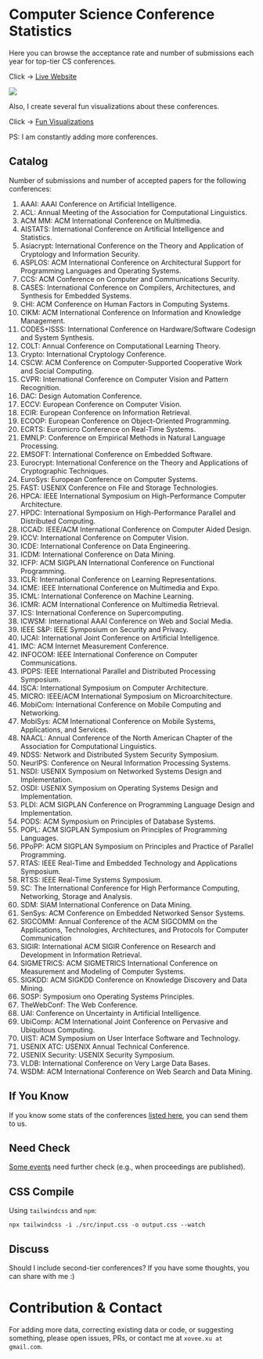 # Computer Science Conference Statistics

Here you can browse the acceptance rate and number of submissions each year for top-tier CS conferences.

Click -> [Live Website](https://csconfstats.xoveexu.com/)

![](./img/csconfstats-intro.png)

Also, I create several fun visualizations about these conferences. 

Click -> [Fun Visualizations](https://csconfstats.xoveexu.com/fun-fact.html)

PS: I am constantly adding more conferences. 

## Catalog

Number of submissions and number of accepted papers for the following conferences:

1. AAAI: AAAI Conference on Artificial Intelligence.
1. ACL: Annual Meeting of the Association for Computational Linguistics.
1. ACM MM: ACM International Conference on Multimedia.
1. AISTATS: International Conference on Artificial Intelligence and Statistics. 
1. Asiacrypt: International Conference on the Theory and Application of Cryptology and Information Security.
1. ASPLOS: ACM International Conference on Architectural Support for Programming Languages and Operating Systems. 
1. CCS: ACM Conference on Computer and Communications Security.
1. CASES: International Conference on Compilers, Architectures, and Synthesis for Embedded Systems.
1. CHI: ACM Conference on Human Factors in Computing Systems.
1. CIKM: ACM International Conference on Information and Knowledge Management.
1. CODES+ISSS: International Conference on Hardware/Software Codesign and System Synthesis.
1. COLT: Annual Conference on Computational Learning Theory.
1. Crypto: International Cryptology Conference.
1. CSCW: ACM Conference on Computer-Supported Cooperative Work and Social Computing.
1. CVPR: International Conference on Computer Vision and Pattern Recognition.
1. DAC: Design Automation Conference. 
1. ECCV: European Conference on Computer Vision.
1. ECIR: European Conference on Information Retrieval.
1. ECOOP: European Conference on Object-Oriented Programming. 
1. ECRTS: Euromicro Conference on Real-Time Systems.
1. EMNLP: Conference on Empirical Methods in Natural Language Processing.
1. EMSOFT: International Conference on Embedded Software.
1. Eurocrypt: International Conference on the Theory and Applications of Cryptographic Techniques.
1. EuroSys: European Conference on Computer Systems.
1. FAST: USENIX Conference on File and Storage Technologies.
1. HPCA: IEEE International Symposium on High-Performance Computer Architecture.
1. HPDC: International Symposium on High-Performance Parallel and Distributed Computing.
1. ICCAD: IEEE/ACM International Conference on Computer Aided Design.
1. ICCV: International Conference on Computer Vision.
1. ICDE: International Conference on Data Engineering.
1. ICDM: International Conference on Data Mining.
1. ICFP: ACM SIGPLAN International Conference on Functional Programming.
1. ICLR: International Conference on Learning Representations.
1. ICME: IEEE International Conference on Multimedia and Expo.
1. ICML: International Conference on Machine Learning.
1. ICMR: ACM International Conference on Multimedia Retrieval.
1. ICS: International Conference on Supercomputing.
1. ICWSM: International AAAI Conference on Web and Social Media.
1. IEEE S&P: IEEE Symposium on Security and Privacy. 
1. IJCAI: International Joint Conference on Artificial Intelligence.
1. IMC: ACM Internet Measurement Conference.
1. INFOCOM: IEEE International Conference on Computer Communications.
1. IPDPS: IEEE International Parallel and Distributed Processing Symposium. 
1. ISCA: International Symposium on Computer Architecture.
1. MICRO: IEEE/ACM International Symposium on Microarchitecture. 
1. MobiCom: International Conference on Mobile Computing and Networking.
1. MobiSys: ACM International Conference on Mobile Systems, Applications, and Services.
1. NAACL: Annual Conference of the North American Chapter of the Association for Computational Linguistics.
1. NDSS: Network and Distributed System Security Symposium. 
1. NeurIPS: Conference on Neural Information Processing Systems.
1. NSDI: USENIX Symposium on Networked Systems Design and Implementation.
1. OSDI: USENIX Symposium on Operating Systems Design and Implementation. 
1. PLDI: ACM SIGPLAN Conference on Programming Language Design and Implementation.
1. PODS: ACM Symposium on Principles of Database Systems.
1. POPL: ACM SIGPLAN Symposium on Principles of Programming Languages.
1. PPoPP: ACM SIGPLAN Symposium on Principles and Practice of Parallel Programming.
1. RTAS: IEEE Real-Time and Embedded Technology and Applications Symposium. 
1. RTSS: IEEE Real-Time Systems Symposium. 
1. SC: The International Conference for High Performance Computing, Networking, Storage and Analysis.
1. SDM: SIAM International Conference on Data Mining.
1. SenSys: ACM Conference on Embedded Networked Sensor Systems.
1. SIGCOMM: Annual Conference of the ACM SIGCOMM on the Applications, Technologies, Architectures, and Protocols for Computer Communication
1. SIGIR: International ACM SIGIR Conference on Research and Development in Information Retrieval.
1. SIGMETRICS: ACM SIGMETRICS International Conference on Measurement and Modeling of Computer Systems.
1. SIGKDD: ACM SIGKDD Conference on Knowledge Discovery and Data Mining.
1. SOSP: Symposium ono Operating Systems Principles.
1. TheWebConf: The Web Conference.
1. UAI: Conference on Uncertainty in Artificial Intelligence. 
1. UbiComp: ACM International Joint Conference on Pervasive and Ubiquitous Computing.
1. UIST: ACM Symposium on User Interface Software and Technology.
1. USENIX ATC: USENIX Annual Technical Conference.
1. USENIX Security: USENIX Security Symposium. 
1. VLDB: International Conference on Very Large Data Bases.
1. WSDM: ACM International Conference on Web Search and Data Mining.


## If You Know

If you know some stats of the conferences [listed here](./If-You-Know.md), you can send them to us. 

## Need Check

[Some events](./Need-Check.md) need further check (e.g., when proceedings are published). 

## CSS Compile

Using `tailwindcss` and `npm`:
```shell
npx tailwindcss -i ./src/input.css -o output.css --watch
```

## Discuss

Should I include second-tier conferences? If you have some thoughts, you can share with me :)


# Contribution & Contact

For adding more data, correcting existing data or code, or suggesting something, please open issues, PRs, or contact me at `xovee.xu at gmail.com`.

